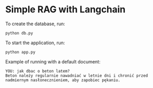 # Simple RAG with Langchain

To create the database, run:
```commandline
python db.py
```

To start the application, run:
```commandline
python app.py
```

Example of running with a default document:

```commandline
YOU: jak dbac o beton latem?
Beton należy regularnie nawadniać w letnie dni i chronić przed nadmiernym nasłonecznieniem, aby zapobiec pękaniu.
```
